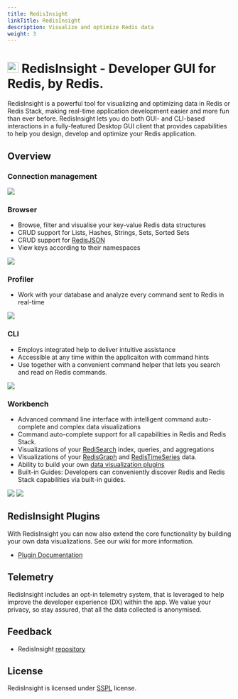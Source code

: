 ```yaml
---
title: RedisInsight
linkTitle: RedisInsight
description: Visualize and optimize Redis data
weight: 3
---
```


# <img src="../../../../images/ico-redisinsight.svg" alt="logo" width="25"/>  RedisInsight - Developer GUI for Redis, by Redis. 

RedisInsight is a powerful tool for visualizing and optimizing data in Redis or Redis Stack, making real-time application development easier and more fun than ever before. RedisInsight lets you do both GUI- and CLI-based interactions in a fully-featured Desktop GUI client that provides capabilities to help you design, develop and optimize your Redis application. 

## Overview

### Connection management



<img src="../../../../images/Databases.png">

### Browser

* Browse, filter and visualise your key-value Redis data structures
* CRUD support for Lists, Hashes, Strings, Sets, Sorted Sets 
* CRUD support for [RedisJSON](https://oss.redis.com/redisjson/)
* View keys according to their namespaces

<img src="../../../../images/Browser.png">


### Profiler
* Work with your database and analyze every command sent to Redis in real-time

<img src="../../../../images/Profiler.png">


### CLI
* Employs integrated help to deliver intuitive assistance
* Accessible at any time within the applicaiton with command hints
* Use together with a convenient command helper that lets you search and read on Redis commands.

<img src="../../../../images/CLI.png">


### Workbench
* Advanced command line interface with intelligent command auto-complete and complex data visualizations
* Command auto-complete support for all capabilities in Redis and Redis Stack.
* Visualizations of your [RediSearch](https://oss.redis.com/redisearch/) index, queries, and aggregations
* Visualizations of your [RedisGraph](https://oss.redis.com/redisgraph/) and [RedisTimeSeries](https://oss.redis.com/redistimeseries/) data.
* Ability to build your own [data visualization plugins](#redisinsight-plugins)
* Built-in Guides: Developers can conveniently discover Redis and Redis Stack capabilities via built-in guides.

<img src="../../../../images/Workbench_Graph.png">

<img src="../../../../images/Workbench_TimeSeries.png">


## RedisInsight Plugins

With RedisInsight you can now also extend the core functionality by building your own data visualizations. See our wiki for more information.

* [Plugin Documentation](https://github.com/RedisInsight/RedisInsight/wiki/Plugin-Documentation)

## Telemetry

RedisInsight includes an opt-in telemetry system, that is leveraged to help improve the developer experience (DX) within the app. We value your privacy, so stay assured, that all the data collected is anonymised.

## Feedback

* RedisInsight [repository](https://github.com/RedisInsight/RedisInsight)

## License 

RedisInsight is licensed under [SSPL](/LICENSE) license.
